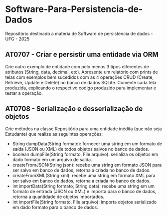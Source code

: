 # Software-Para-Persistencia-de-Dados

Repositório destinado a materia de Software de persistencia de dados - UFG - 2025

## AT0707 - Criar e persistir uma entidade via ORM

Crie outro exemplo de entidade com pelo menos 3 tipos diferentes de atributos (String, data, decimal, etc).
Apresente um relatório com prints de telas com exemplos bem sucedidos com as 4 operações CRUD (Create, Retrieve, Update e Delete) no banco de dados SQLite. Comente cada tela produzida, explicando o respectivo codigo produzido para implementar e testar a operação.

## AT0708 - Serialização e desserialização de objetos

Crie métodos na classe Repositório para uma entidade inédita (que não seja Estudante) que realize as seguintes operações:

- String dumpData(String formato): fornecer uma string em um formato de saída (JSON ou XML) de todos objetos salvos no banco de dados.
- boolean dumpFile(String formato, File arquivo): serializa os objetos em dado formato em um arquivo de saída.
- <Entidade> createFromJSON(String json): recebe uma string em formato JSON para ser salvo em banco de dados, retorna a <Entidade> criada no banco de dados.
- <Entidade> createFromXML(String xml): recebe uma string em formato XML para ser salvo em banco de dados, retorna a <Entidade> criada no banco de dados.
- int importData(String formato, String data): recebe uma string em um formato de entrada (JSON ou XML) e importa para o banco de dados, retorna a quantidade de objetos importados.
- int importFile(String formato, File arquivo): importa objetos serializado em dado formato para o banco de dados.
